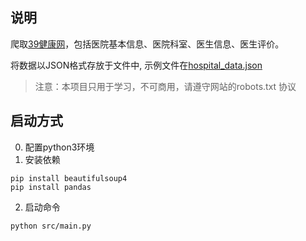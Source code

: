 ## 说明
爬取[39健康网](https://yyk.39.net/guangzhou/hospitals/)，包括医院基本信息、医院科室、医生信息、医生评价。

将数据以JSON格式存放于文件中, 示例文件在[hospital_data.json](https://github.com/onemore118/hospital_crawler/blob/c1e3fea563c2a29123dece3c152c77c004122611/src/hospital_data.json)

> 注意：本项目只用于学习，不可商用，请遵守网站的robots.txt 协议

## 启动方式
0. 配置python3环境
1. 安装依赖
```shell
pip install beautifulsoup4
pip install pandas
```
2. 启动命令
```shell
python src/main.py
```

